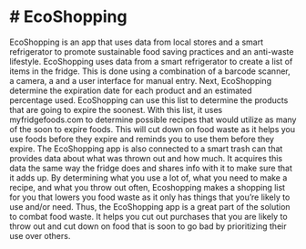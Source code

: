 # # EcoShopping
EcoShopping is an app that uses data from local stores and a smart refrigerator to promote sustainable food saving practices and an anti-waste lifestyle. EcoShopping uses data from a smart refrigerator to create a list of items in the fridge. This is done using a combination of a barcode scanner, a camera, a and a user interface for manual entry. Next, EcoShopping determine the expiration date for each product and an estimated percentage used. EcoShopping can use this list to determine the products that are going to expire the soonest. With this list, it uses myfridgefoods.com to determine possible recipes that would utilize as many of the soon to expire foods. This will cut down on food waste as it helps you use foods before they expire and reminds you to use them before they expire. The EcoShopping app is also connected to a smart trash can that provides data about what was thrown out and how much. It acquires this data the same way the fridge does and shares info with it to make sure that it adds up. By determining what you use a lot of, what you need to make a recipe, and what you throw out often, Ecoshopping makes a shopping list for you that lowers you food waste as it only has things that you’re likely to use and/or need. 
Thus, the EcoShopping app is a great part of the solution to combat food waste. It helps you cut out purchases that you are likely to throw out and cut down on food that is soon to go bad by prioritizing their use over others.
